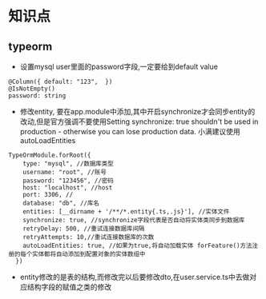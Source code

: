 # 知识点
## typeorm
* 设置mysql user里面的password字段,一定要给到default value
```    
@Column({ default: "123",  })
@IsNotEmpty()
password: string
```
* 修改entity, 要在app.module中添加,其中开启synchronize才会同步entity的改动,但是官方强调不要使用Setting synchronize: true shouldn't be used in production - otherwise you can lose production data. 小满建议使用autoLoadEntities
```
TypeOrmModule.forRoot({
    type: "mysql", //数据库类型
    username: "root", //账号
    password: "123456", //密码
    host: "localhost", //host
    port: 3306, //
    database: "db", //库名
    entities: [__dirname + '/**/*.entity{.ts,.js}'], //实体文件
    synchronize: true, //synchronize字段代表是否自动将实体类同步到数据库
    retryDelay: 500, //重试连接数据库间隔
    retryAttempts: 10,//重试连接数据库的次数
    autoLoadEntities: true, //如果为true,将自动加载实体 forFeature()方法注册的每个实体都将自动添加到配置对象的实体数组中
  })
```

* entity修改的是表的结构,而修改完以后要修改dto,在user.service.ts中去做对应结构字段的赋值之类的修改
